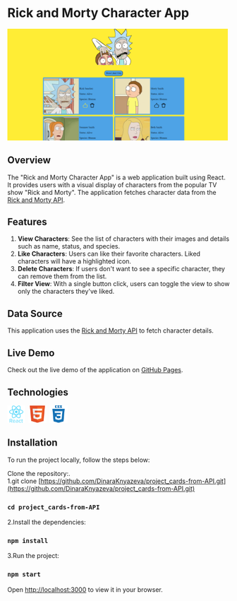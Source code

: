 # Rick and Morty Character App

<img src="src/assets/img/sc.png" width="500" alt="screenshot" >

## Overview

The "Rick and Morty Character App" is a web application built using React. It provides users with a visual display of characters from the popular TV show "Rick and Morty". The application fetches character data from the [Rick and Morty API](https://rickandmortyapi.com/).

## Features

1. **View Characters**: See the list of characters with their images and details such as name, status, and species.
2. **Like Characters**: Users can like their favorite characters. Liked characters will have a highlighted icon.
3. **Delete Characters**: If users don't want to see a specific character, they can remove them from the list.
4. **Filter View**: With a single button click, users can toggle the view to show only the characters they've liked.

## Data Source

This application uses the [Rick and Morty API](https://rickandmortyapi.com/) to fetch character details.

## Live Demo

Check out the live demo of the application on [GitHub Pages](https://dinaraknyazeva.github.io/project_cards-from-API/).

## Technologies

<img src="https://github.com/devicons/devicon/blob/master/icons/react/react-original-wordmark.svg" title="react" alt="react" width="40" height="40"/>&nbsp;
<img src="https://github.com/devicons/devicon/blob/master/icons/html5/html5-original.svg" title="HTML5" alt="HTML" width="40" height="40"/>&nbsp;
<img src="https://github.com/devicons/devicon/blob/master/icons/css3/css3-plain-wordmark.svg"  title="CSS3" alt="CSS" width="40" height="40"/>&nbsp;

## Installation

To run the project locally, follow the steps below:

Clone the repository:.\
1.git clone [https://github.com/DinaraKnyazeva/project_cards-from-API.git](https://github.com/DinaraKnyazeva/project_cards-from-API.git)

### `cd project_cards-from-API`

2.Install the dependencies:

### `npm install`

3.Run the project:

### `npm start`

Open [http://localhost:3000](http://localhost:3000) to view it in your browser.
